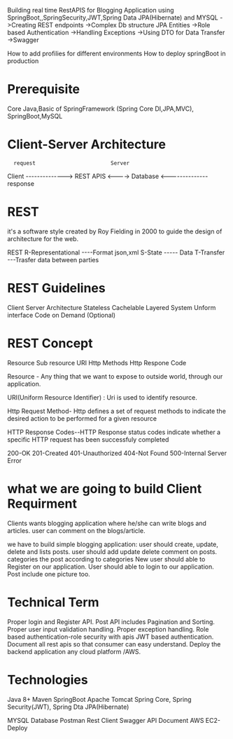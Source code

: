Building real time RestAPIS for Blogging Application using  SpringBoot,,SpringSecurity,JWT,Spring Data JPA(Hibernate) and MYSQL
->Creating REST endpoints
->Complex Db structure JPA Entities
->Role based Authentication
->Handling Exceptions
->Using DTO for Data Transfer
->Swagger



How to add profilies for different environments
How to deploy springBoot in production


# Prerequisite
Core Java,Basic of SpringFramework (Spring Core DI,JPA,MVC),
SpringBoot,MySQL



# Client-Server Architecture
      request                        Server
Client -------------->               REST APIS       <---->     Database
      <--------------
         response



# REST
it's a software style created by Roy Fielding in 2000 to guide the design of architecture for the web.

REST
R-Representational ----Format json,xml
S-State          ----- Data
T-Transfer   ---Trasfer data between parties




# REST Guidelines
Client Server Architecture
Stateless
Cachelable
Layered System
Unform interface
Code on Demand (Optional)







# REST Concept
Resource
Sub resource
URI
Http Methods
Http Respone Code


Resource - Any thing that we want to expose to outside world, through our application.

URI(Uniform Resource Identifier) : Uri is used to identify resource.

Http Request Method- Http defines a set of request methods to indicate the desired action to be performed for a given resource

HTTP Response Codes--HTTP Response status codes indicate whether a specific HTTP request has been successfuly completed

200-OK
201-Created
401-Unauthorized
404-Not Found
500-Internal Server Error
















# what we are going to build Client Requirment
Clients wants blogging application where he/she can write blogs and articles.
user can comment on the blogs/article.





 we have to build simple blogging application:
 user should create, update, delete and lists posts.
 user should add update delete comment on posts.
 categories the post according to categories
 New user should able to Register on our application.
 User should able to login to our application.
 Post include one picture too.



 # Technical Term

Proper login and Register API.
Post API includes Pagination and Sorting.
Proper user input validation handling.
Proper exception handling.
Role based authentication-role security with apis
JWT based authentication.
Document all rest apis so that consumer can easy understand.
Deploy the backend application any cloud platform /AWS.



# Technologies
Java 8+
Maven
SpringBoot
Apache Tomcat
Spring Core, Spring Security(JWT), Spring Dta JPA(Hibernate)


MYSQL Database
Postman Rest Client
Swagger API Document
AWS EC2-Deploy


























         
